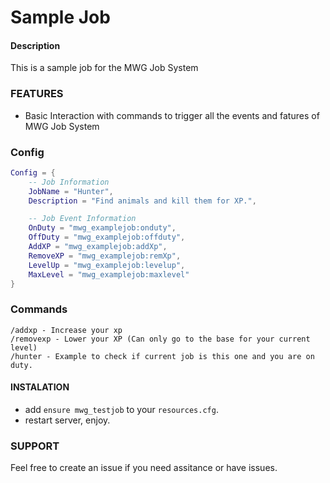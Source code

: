 # Sample Job

#### Description
This is a sample job for the MWG Job System


### FEATURES
- Basic Interaction with commands to trigger all the events and fatures of MWG Job System

### Config
```lua
Config = {
    -- Job Information
    JobName = "Hunter",
    Description = "Find animals and kill them for XP.",

    -- Job Event Information
    OnDuty = "mwg_examplejob:onduty",
    OffDuty = "mwg_examplejob:offduty",
    AddXP = "mwg_examplejob:addXp",
    RemoveXP = "mwg_examplejob:remXp",
    LevelUp = "mwg_examplejob:levelup",
    MaxLevel = "mwg_examplejob:maxlevel"
}

```

### Commands
```
/addxp - Increase your xp
/removexp - Lower your XP (Can only go to the base for your current level)
/hunter - Example to check if current job is this one and you are on duty.
```

#### INSTALATION
- add `ensure mwg_testjob` to your `resources.cfg`.
- restart server, enjoy.

### SUPPORT
Feel free to create an issue if you need assitance or have issues.
